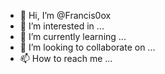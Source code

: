 - 👋 Hi, I’m @Francis0ox
- 👀 I’m interested in ...
- 🌱 I’m currently learning ...
- 💞️ I’m looking to collaborate on ...
- 📫 How to reach me ...

<!---
Francis0ox/Francis0ox is a ✨ special ✨ repository because its `README.md` (this file) appears on your GitHub profile.
You can click the Preview link to take a look at your changes.
--->

